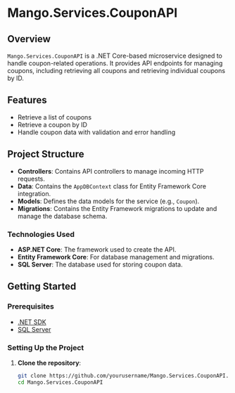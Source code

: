 # Mango.Services.CouponAPI

## Overview
`Mango.Services.CouponAPI` is a .NET Core-based microservice designed to handle coupon-related operations. It provides API endpoints for managing coupons, including retrieving all coupons and retrieving individual coupons by ID.

## Features
- Retrieve a list of coupons
- Retrieve a coupon by ID
- Handle coupon data with validation and error handling

## Project Structure
- **Controllers**: Contains API controllers to manage incoming HTTP requests.
- **Data**: Contains the `AppDBContext` class for Entity Framework Core integration.
- **Models**: Defines the data models for the service (e.g., `Coupon`).
- **Migrations**: Contains the Entity Framework migrations to update and manage the database schema.

### Technologies Used
- **ASP.NET Core**: The framework used to create the API.
- **Entity Framework Core**: For database management and migrations.
- **SQL Server**: The database used for storing coupon data.

## Getting Started

### Prerequisites
- [.NET SDK](https://dotnet.microsoft.com/download)
- [SQL Server](https://www.microsoft.com/en-us/sql-server/sql-server-downloads)

### Setting Up the Project
1. **Clone the repository**:
   ```bash
   git clone https://github.com/yourusername/Mango.Services.CouponAPI.git
   cd Mango.Services.CouponAPI

